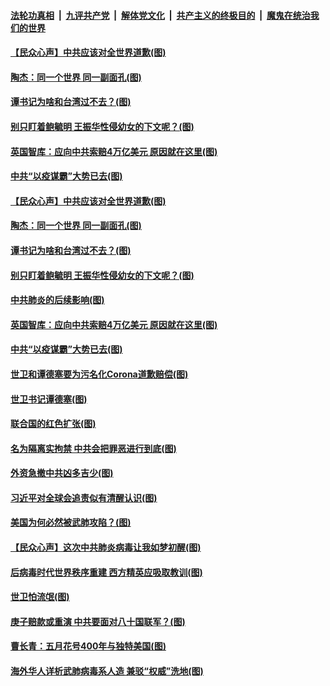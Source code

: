 

####  [法轮功真相](../../../../basic/blob/master/README.md?t=04131701) &nbsp;|&nbsp; [九评共产党](../../../../9ping.md/blob/master/README.md?t=04131701) &nbsp;|&nbsp; [解体党文化](../../../../jtdwh.md/blob/master/README.md?t=04131701)  &nbsp;|&nbsp; [共产主义的终极目的](../../../../gczydzjmd.md/blob/master/README.md?t=04131701) &nbsp;|&nbsp; [魔鬼在统治我们的世界](../../../../mgztzwmdsj.md/blob/master/README.md?t=04131701) 

#### [【民众心声】中共应该对全世界道歉(图)](../pages/p4/929159.md?t=04131701) 

#### [陶杰：同一个世界 同一副面孔(图)](../pages/p4/929582.md?t=04131701) 

#### [谭书记为啥和台湾过不去？(图)](../pages/p4/929580.md?t=04131701) 

#### [别只盯着鲍毓明 王振华性侵幼女的下文呢？(图)](../pages/p4/929578.md?t=04131701) 

#### [英国智库：应向中共索赔4万亿美元 原因就在这里(图)](../pages/p4/929585.md?t=04131701) 

#### [中共“以疫谋霸”大势已去(图)](../pages/p4/929478.md?t=04131701) 

#### [【民众心声】中共应该对全世界道歉(图)](../pages/p4/929159.md?t=04131701) 

#### [陶杰：同一个世界 同一副面孔(图)](../pages/p4/929582.md?t=04131701) 

#### [谭书记为啥和台湾过不去？(图)](../pages/p4/929580.md?t=04131701) 

#### [别只盯着鲍毓明 王振华性侵幼女的下文呢？(图)](../pages/p4/929578.md?t=04131701) 

#### [中共肺炎的后续影响(图)](../pages/p4/929576.md?t=04131701) 

#### [英国智库：应向中共索赔4万亿美元 原因就在这里(图)](../pages/p4/929585.md?t=04131701) 

#### [中共“以疫谋霸”大势已去(图)](../pages/p4/929478.md?t=04131701) 

#### [世卫和谭德塞要为污名化Corona道歉赔偿(图)](../pages/p4/929444.md?t=04131701) 

#### [世卫书记谭德塞(图)](../pages/p4/929483.md?t=04131701) 

#### [联合国的红色扩张(图)](../pages/p4/929476.md?t=04131701) 

#### [名为隔离实拘禁 中共会把罪恶进行到底(图)](../pages/p4/929426.md?t=04131701) 

#### [外资急撤中共凶多吉少(图)](../pages/p4/929488.md?t=04131701) 

#### [习近平对全球会追责似有清醒认识(图)](../pages/p4/929369.md?t=04131701) 

#### [美国为何必然被武肺攻陷？(图)](../pages/p4/929368.md?t=04131701) 

#### [【民众心声】这次中共肺炎病毒让我如梦初醒(图)](../pages/p4/928785.md?t=04131701) 

#### [后病毒时代世界秩序重建 西方精英应吸取教训(图)](../pages/p4/929364.md?t=04131701) 

#### [世卫怕流氓(图)](../pages/p4/929241.md?t=04131701) 

#### [庚子赔款或重演 中共要面对八十国联军？(图)](../pages/p4/929363.md?t=04131701) 

#### [曹长青：五月花号400年与独特美国(图)](../pages/p4/929352.md?t=04131701) 

#### [海外华人详析武肺病毒系人造 兼驳“权威”洗地(图)](../pages/p4/929233.md?t=04131701) 

